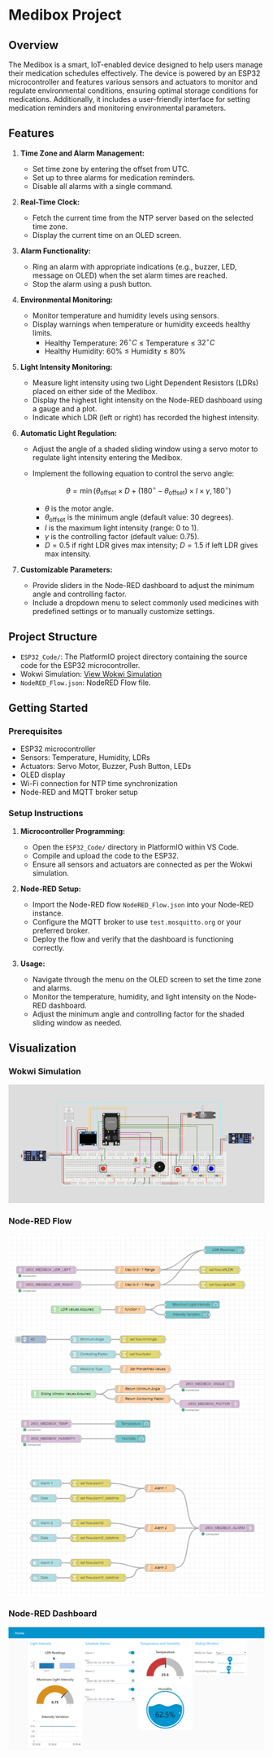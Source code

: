 # Medibox Project

## Overview

The Medibox is a smart, IoT-enabled device designed to help users manage their medication schedules effectively. The device is powered by an ESP32 microcontroller and features various sensors and actuators to monitor and regulate environmental conditions, ensuring optimal storage conditions for medications. Additionally, it includes a user-friendly interface for setting medication reminders and monitoring environmental parameters.

## Features

1. **Time Zone and Alarm Management:**
   - Set time zone by entering the offset from UTC.
   - Set up to three alarms for medication reminders.
   - Disable all alarms with a single command.

2. **Real-Time Clock:**
   - Fetch the current time from the NTP server based on the selected time zone.
   - Display the current time on an OLED screen.

3. **Alarm Functionality:**
   - Ring an alarm with appropriate indications (e.g., buzzer, LED, message on OLED) when the set alarm times are reached.
   - Stop the alarm using a push button.

4. **Environmental Monitoring:**
   - Monitor temperature and humidity levels using sensors.
   - Display warnings when temperature or humidity exceeds healthy limits.
     - Healthy Temperature: $26^{\circ}C$ ≤ Temperature ≤ $32^{\circ}C$
     - Healthy Humidity: $60$% ≤ Humidity ≤ $80$%

5. **Light Intensity Monitoring:**
   - Measure light intensity using two Light Dependent Resistors (LDRs) placed on either side of the Medibox.
   - Display the highest light intensity on the Node-RED dashboard using a gauge and a plot.
   - Indicate which LDR (left or right) has recorded the highest intensity.

6. **Automatic Light Regulation:**
   - Adjust the angle of a shaded sliding window using a servo motor to regulate light intensity entering the Medibox.
   - Implement the following equation to control the servo angle:
     
     $$\theta = \min({\theta_{\text{offset}} \times D + (180^{\circ} - \theta_{\text{offset}}) \times I \times \gamma, 180^{\circ}})$$
     
     - $\theta$ is the motor angle.
     - $\theta_{\text{offset}}$ is the minimum angle (default value: 30 degrees).
     - $I$ is the maximum light intensity (range: 0 to 1).
     - $\gamma$ is the controlling factor (default value: 0.75).
     - $D = 0.5$ if right LDR gives max intensity; $D = 1.5$ if left LDR gives max intensity.

7. **Customizable Parameters:**
   - Provide sliders in the Node-RED dashboard to adjust the minimum angle and controlling factor.
   - Include a dropdown menu to select commonly used medicines with predefined settings or to manually customize settings.

## Project Structure

- `ESP32_Code/`: The PlatformIO project directory containing the source code for the ESP32 microcontroller.
- Wokwi Simulation: [View Wokwi Simulation](https://wokwi.com/projects/391892682569523201)
- `NodeRED_Flow.json`: NodeRED Flow file.

## Getting Started

### Prerequisites

- ESP32 microcontroller
- Sensors: Temperature, Humidity, LDRs
- Actuators: Servo Motor, Buzzer, Push Button, LEDs
- OLED display
- Wi-Fi connection for NTP time synchronization
- Node-RED and MQTT broker setup

### Setup Instructions

1. **Microcontroller Programming:**
   - Open the `ESP32_Code/` directory in PlatformIO within VS Code.
   - Compile and upload the code to the ESP32.
   - Ensure all sensors and actuators are connected as per the Wokwi simulation.

2. **Node-RED Setup:**
   - Import the Node-RED flow `NodeRED_Flow.json` into your Node-RED instance.
   - Configure the MQTT broker to use `test.mosquitto.org` or your preferred broker.
   - Deploy the flow and verify that the dashboard is functioning correctly.

3. **Usage:**
   - Navigate through the menu on the OLED screen to set the time zone and alarms.
   - Monitor the temperature, humidity, and light intensity on the Node-RED dashboard.
   - Adjust the minimum angle and controlling factor for the shaded sliding window as needed.

## Visualization

### Wokwi Simulation
![Wokwi Simulation](Images/Wokwi_Simulation.png)

### Node-RED Flow
![Node-RED Flow](Images/NodeRED_Flow.png)

### Node-RED Dashboard
![Node-RED Dashboard](Images/NodeRED_Dashboard.png)
